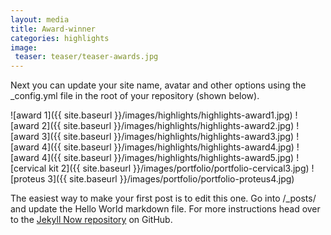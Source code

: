 ```yaml
---
layout: media
title: Award-winner
categories: highlights
image:
 teaser: teaser/teaser-awards.jpg
---
```


Next you can update your site name, avatar and other options using the _config.yml file in the root of your repository (shown below).

![award 1]({{ site.baseurl }}/images/highlights/highlights-award1.jpg)
![award 2]({{ site.baseurl }}/images/highlights/highlights-award2.jpg)
![award 3]({{ site.baseurl }}/images/highlights/highlights-award3.jpg)
![award 4]({{ site.baseurl }}/images/highlights/highlights-award4.jpg)
![award 4]({{ site.baseurl }}/images/highlights/highlights-award5.jpg)
![cervical kit 2]({{ site.baseurl }}/images/portfolio/portfolio-cervical3.jpg)
![proteus 3]({{ site.baseurl }}/images/portfolio/portfolio-proteus4.jpg)

The easiest way to make your first post is to edit this one. Go into /_posts/ and update the Hello World markdown file. For more instructions head over to the [Jekyll Now repository](https://github.com/barryclark/jekyll-now) on GitHub.
